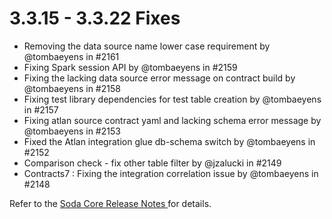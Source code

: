 # 3.3.15 - 3.3.22 Fixes

* Removing the data source name lower case requirement by @tombaeyens in #2161
* Fixing Spark session API by @tombaeyens in #2159
* Fixing the lacking data source error message on contract build by @tombaeyens in #2158
* Fixing test library dependencies for test table creation by @tombaeyens in #2157
* Fixing atlan source contract yaml and lacking schema error message by @tombaeyens in #2153
* Fixed the Atlan integration glue db-schema switch by @tombaeyens in #2152
* Comparison check - fix other table filter by @jzalucki in #2149
* Contracts7 : Fixing the integration correlation issue by @tombaeyens in #2148

Refer to the [Soda Core Release Notes ](https://github.com/sodadata/soda-core/releases)for details.
